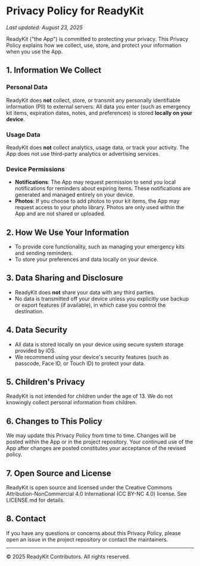 # Privacy Policy for ReadyKit

_Last updated: August 23, 2025_

ReadyKit ("the App") is committed to protecting your privacy. This Privacy Policy explains how we collect, use, store, and protect your information when you use the App.

## 1. Information We Collect

### Personal Data
ReadyKit does **not** collect, store, or transmit any personally identifiable information (PII) to external servers. All data you enter (such as emergency kit items, expiration dates, notes, and preferences) is stored **locally on your device**.

### Usage Data
ReadyKit does **not** collect analytics, usage data, or track your activity. The App does not use third-party analytics or advertising services.

### Device Permissions
- **Notifications**: The App may request permission to send you local notifications for reminders about expiring items. These notifications are generated and managed entirely on your device.
- **Photos**: If you choose to add photos to your kit items, the App may request access to your photo library. Photos are only used within the App and are not shared or uploaded.

## 2. How We Use Your Information
- To provide core functionality, such as managing your emergency kits and sending reminders.
- To store your preferences and data locally on your device.

## 3. Data Sharing and Disclosure
- ReadyKit does **not** share your data with any third parties.
- No data is transmitted off your device unless you explicitly use backup or export features (if available), in which case you control the destination.

## 4. Data Security
- All data is stored locally on your device using secure system storage provided by iOS.
- We recommend using your device's security features (such as passcode, Face ID, or Touch ID) to protect your data.

## 5. Children's Privacy
ReadyKit is not intended for children under the age of 13. We do not knowingly collect personal information from children.

## 6. Changes to This Policy
We may update this Privacy Policy from time to time. Changes will be posted within the App or in the project repository. Your continued use of the App after changes are posted constitutes your acceptance of the revised policy.

## 7. Open Source and License
ReadyKit is open source and licensed under the Creative Commons Attribution-NonCommercial 4.0 International (CC BY-NC 4.0) license. See LICENSE.md for details.

## 8. Contact
If you have any questions or concerns about this Privacy Policy, please open an issue in the project repository or contact the maintainers.

---

© 2025 ReadyKit Contributors. All rights reserved.